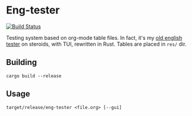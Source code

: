 # Eng-tester

[![Build Status](https://travis-ci.org/alex-pat/eng-tester.svg?branch=master)](https://travis-ci.org/alex-pat/eng-tester)

Testing system based on org-mode table files. In fact, it's my [old english tester](https://gitlab.com/alex-pat/english)
on steroids, with TUI, rewritten in Rust. Tables are placed in `res/` dir.

## Building

```shell
cargo build --release
```

## Usage

```shell
target/release/eng-tester <file.org> [--gui]
```
